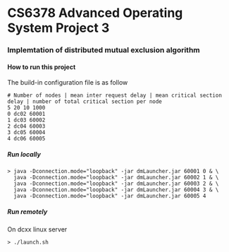 # CS6378 Advanced Operating System Project 3
### Implemtation of distributed mutual exclusion algorithm

#### How to run this project

The build-in configuration file is as follow

    # Number of nodes | mean inter request delay | mean critical section delay | number of total critical section per node 
    5 20 10 1000 
    0 dc02 60001
    1 dc03 60002
    2 dc04 60003
    3 dc05 60004
    4 dc06 60005

##### Run locally

    > java -Dconnection.mode="loopback" -jar dmLauncher.jar 60001 0 & \
      java -Dconnection.mode="loopback" -jar dmLauncher.jar 60002 1 & \
      java -Dconnection.mode="loopback" -jar dmLauncher.jar 60003 2 & \
      java -Dconnection.mode="loopback" -jar dmLauncher.jar 60004 3 & \
      java -Dconnection.mode="loopback" -jar dmLauncher.jar 60005 4 
      
##### Run remotely
On dcxx linux server 

    > ./launch.sh
